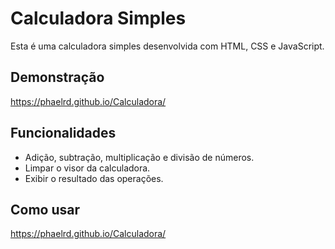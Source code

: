 # Calculadora Simples

Esta é uma calculadora simples desenvolvida com HTML, CSS e JavaScript.

## Demonstração

https://phaelrd.github.io/Calculadora/

## Funcionalidades

- Adição, subtração, multiplicação e divisão de números.
- Limpar o visor da calculadora.
- Exibir o resultado das operações.

## Como usar

https://phaelrd.github.io/Calculadora/
